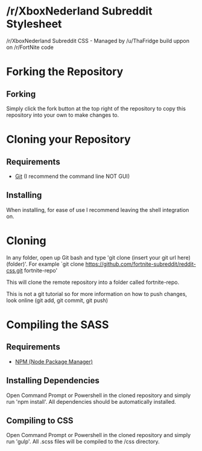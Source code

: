 # /r/XboxNederland Subreddit Stylesheet
/r/XboxNederland Subreddit CSS - Managed by /u/ThaFridge build uppon on /r/FortNite code

# Forking the Repository

## Forking
Simply click the fork button at the top right of the repository to copy this repository into your own to make changes to.

# Cloning your Repository

## Requirements
* [Git](https://git-scm.com/downloads) (I recommend the command line NOT GUI)

## Installing
When installing, for ease of use I recommend leaving the shell integration on.

# Cloning

In any folder, open up Git bash and type 'git clone (insert your git url here) (folder)'. For example `git clone https://github.com/fortnite-subreddit/reddit-css.git fortnite-repo'

This will clone the remote repository into a folder called fortnite-repo.

This is not a git tutorial so for more information on how to push changes, look online (git add, git commit, git push)

# Compiling the SASS

## Requirements
* [NPM (Node Package Manager)](https://docs.npmjs.com/getting-started/installing-node)

## Installing Dependencies
Open Command Prompt or Powershell in the cloned repository and simply run 'npm install'. All dependencies should be automatically installed.

## Compiling to CSS
Open Command Prompt or Powershell in the cloned repository and simply run 'gulp'. All .scss files will be compiled to the /css directory.
